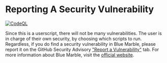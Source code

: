 <h1>Reporting A Security Vulnerability</h1>
<a href="" target="_blank" rel="noopener noreferrer"><img alt="CodeQL" src="https://github.com/SwingTheVine/Wplace-BlueMarble/actions/workflows/github-code-scanning/codeql/badge.svg"></a>
<p>
  Since this is a userscript, there will not be many vulnerabilities. The user is in charge of their own security, by choosing which scripts to run. Regardless, if you do find a security vulnerability in Blue Marble, please report it on the GitHub Security Advisory <a href="https://github.com/SwingTheVine/Wplace-BlueMarble/security/advisories/new">"Report a Vulnerability"</a> tab. For more information about Blue Marble, visit the <a href="https://bluemarble.camilledaguin.fr/" target="_blank" rel="noopener noreferrer">official website</a>.
</p>